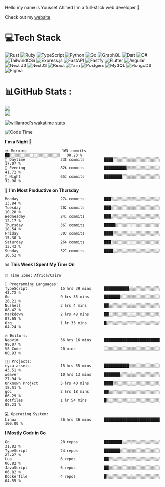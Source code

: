 Hello my name is Youssef Ahmed I'm a full-stack web developer 👋

Check out my [website](https://youssefahmed.vercel.app)
 
# 💻Tech Stack

![Rust](https://img.shields.io/badge/rust-%23000000.svg?style=for-the-badge&logo=rust&logoColor=white) ![Ruby](https://img.shields.io/badge/ruby-%23CC342D.svg?style=for-the-badge&logo=ruby&logoColor=white) ![TypeScript](https://img.shields.io/badge/typescript-%23007ACC.svg?style=for-the-badge&logo=typescript&logoColor=white) ![Python](https://img.shields.io/badge/python-3670A0?style=for-the-badge&logo=python&logoColor=ffdd54) ![Go](https://img.shields.io/badge/go-%2300ADD8.svg?style=for-the-badge&logo=go&logoColor=white) ![GraphQL](https://img.shields.io/badge/-GraphQL-E10098?style=for-the-badge&logo=graphql&logoColor=white) ![Dart](https://img.shields.io/badge/dart-%230175C2.svg?style=for-the-badge&logo=dart&logoColor=white) ![C#](https://img.shields.io/badge/c%23-%23239120.svg?style=for-the-badge&logo=c-sharp&logoColor=white) ![TailwindCSS](https://img.shields.io/badge/tailwindcss-%2338B2AC.svg?style=for-the-badge&logo=tailwind-css&logoColor=white) ![Express.js](https://img.shields.io/badge/express.js-%23404d59.svg?style=for-the-badge&logo=express&logoColor=%2361DAFB) ![FastAPI](https://img.shields.io/badge/FastAPI-005571?style=for-the-badge&logo=fastapi) ![Fastify](https://img.shields.io/badge/fastify-%23000000.svg?style=for-the-badge&logo=fastify&logoColor=white) ![Flutter](https://img.shields.io/badge/Flutter-%2302569B.svg?style=for-the-badge&logo=Flutter&logoColor=white) ![Angular](https://img.shields.io/badge/angular-%23DD0031.svg?style=for-the-badge&logo=angular&logoColor=white) ![Next JS](https://img.shields.io/badge/Next-black?style=for-the-badge&logo=next.js&logoColor=white) ![NestJS](https://img.shields.io/badge/nestjs-%23E0234E.svg?style=for-the-badge&logo=nestjs&logoColor=white) ![React](https://img.shields.io/badge/react-%2320232a.svg?style=for-the-badge&logo=react&logoColor=%2361DAFB) ![Yarn](https://img.shields.io/badge/yarn-%232C8EBB.svg?style=for-the-badge&logo=yarn&logoColor=white) ![Postgres](https://img.shields.io/badge/postgres-%23316192.svg?style=for-the-badge&logo=postgresql&logoColor=white) ![MySQL](https://img.shields.io/badge/mysql-%2300f.svg?style=for-the-badge&logo=mysql&logoColor=white) ![MongoDB](https://img.shields.io/badge/MongoDB-%234ea94b.svg?style=for-the-badge&logo=mongodb&logoColor=white)     ![Figma](https://img.shields.io/badge/figma-%23F24E1E.svg?style=for-the-badge&logo=figma&logoColor=white)

# 📊GitHub Stats :

![](https://github-readme-stats.vercel.app/api?username=joetifa2003&theme=tokyonight&hide_border=false&include_all_commits=false&count_private=false)<br/>
![](https://github-readme-streak-stats.herokuapp.com/?user=joetifa2003&theme=tokyonight&hide_border=false)<br/>

[![willianrod's wakatime stats](https://github-readme-stats.vercel.app/api/wakatime?username=joetifa2003&layout=compact)](https://github.com/anuraghazra/github-readme-stats)
<!--START_SECTION:waka-->
![Code Time](http://img.shields.io/badge/Code%20Time-3%2C484%20hrs%2055%20mins-blue)

**I'm a Night 🦉** 

```text
🌞 Morning                163 commits         ██░░░░░░░░░░░░░░░░░░░░░░░   08.23 % 
🌆 Daytime                338 commits         ████░░░░░░░░░░░░░░░░░░░░░   17.07 % 
🌃 Evening                826 commits         ██████████░░░░░░░░░░░░░░░   41.72 % 
🌙 Night                  653 commits         ████████░░░░░░░░░░░░░░░░░   32.98 % 
```
📅 **I'm Most Productive on Thursday** 

```text
Monday                   274 commits         ███░░░░░░░░░░░░░░░░░░░░░░   13.84 % 
Tuesday                  202 commits         ███░░░░░░░░░░░░░░░░░░░░░░   10.20 % 
Wednesday                241 commits         ███░░░░░░░░░░░░░░░░░░░░░░   12.17 % 
Thursday                 367 commits         █████░░░░░░░░░░░░░░░░░░░░   18.54 % 
Friday                   303 commits         ████░░░░░░░░░░░░░░░░░░░░░   15.30 % 
Saturday                 266 commits         ███░░░░░░░░░░░░░░░░░░░░░░   13.43 % 
Sunday                   327 commits         ████░░░░░░░░░░░░░░░░░░░░░   16.52 % 
```


📊 **This Week I Spent My Time On** 

```text
🕑︎ Time Zone: Africa/Cairo

💬 Programming Languages: 
TypeScript               15 hrs 39 mins      ███████████░░░░░░░░░░░░░░   42.75 % 
Go                       9 hrs 35 mins       ███████░░░░░░░░░░░░░░░░░░   26.21 % 
Nushell                  3 hrs 4 mins        ██░░░░░░░░░░░░░░░░░░░░░░░   08.42 % 
Markdown                 2 hrs 48 mins       ██░░░░░░░░░░░░░░░░░░░░░░░   07.65 % 
Org                      1 hr 33 mins        █░░░░░░░░░░░░░░░░░░░░░░░░   04.24 % 

🔥 Editors: 
Neovim                   36 hrs 16 mins      █████████████████████████   99.07 % 
VS Code                  20 mins             ░░░░░░░░░░░░░░░░░░░░░░░░░   00.93 % 

🐱‍💻 Projects: 
cyza-assets              15 hrs 55 mins      ███████████░░░░░░░░░░░░░░   43.51 % 
weaver                   10 hrs 13 mins      ███████░░░░░░░░░░░░░░░░░░   27.94 % 
Unknown Project          5 hrs 40 mins       ████░░░░░░░░░░░░░░░░░░░░░   15.51 % 
goc                      2 hrs 18 mins       ██░░░░░░░░░░░░░░░░░░░░░░░   06.29 % 
dotfiles                 1 hr 54 mins        █░░░░░░░░░░░░░░░░░░░░░░░░   05.23 % 

💻 Operating System: 
Linux                    36 hrs 36 mins      █████████████████████████   100.00 % 
```

**I Mostly Code in Go** 

```text
Go                       28 repos            ████████░░░░░░░░░░░░░░░░░   31.82 % 
TypeScript               24 repos            ███████░░░░░░░░░░░░░░░░░░   27.27 % 
Lua                      6 repos             ██░░░░░░░░░░░░░░░░░░░░░░░   06.82 % 
JavaScript               6 repos             ██░░░░░░░░░░░░░░░░░░░░░░░   06.82 % 
Dockerfile               4 repos             █░░░░░░░░░░░░░░░░░░░░░░░░   04.55 % 
```




<!--END_SECTION:waka-->
